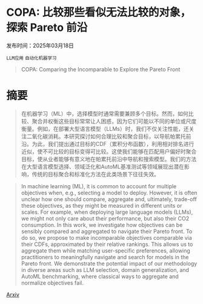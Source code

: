 # COPA: 比较那些看似无法比较的对象，探索 Pareto 前沿

发布时间：2025年03月18日

`LLM应用` `自动化机器学习`

> COPA: Comparing the Incomparable to Explore the Pareto Front

# 摘要

> 在机器学习（ML）中，选择模型时通常需要兼顾多个目标。然而，如何比较、聚合并权衡这些目标常常让人困惑，因为它们可能以不同的单位或尺度衡量。例如，在部署大型语言模型（LLMs）时，我们不仅关注性能，还关注二氧化碳消耗。本研究探讨如何合理比较和聚合目标，以导航帕累托前沿。为此，我们提出通过目标的CDF（累积分布函数），利用相对排名进行近似，使不可比较的目标变得可比较。这使我们能够在匹配用户偏好时聚合目标，使从业者能够有意义地在帕累托前沿中导航和搜索模型。我们的方法在大型语言模型选择、领域泛化和AutoML基准测试等领域展现出潜在影响，传统的目标聚合和标准化方法在此类场景下往往失效。

> In machine learning (ML), it is common to account for multiple objectives when, e.g., selecting a model to deploy. However, it is often unclear how one should compare, aggregate and, ultimately, trade-off these objectives, as they might be measured in different units or scales. For example, when deploying large language models (LLMs), we might not only care about their performance, but also their CO2 consumption. In this work, we investigate how objectives can be sensibly compared and aggregated to navigate their Pareto front. To do so, we propose to make incomparable objectives comparable via their CDFs, approximated by their relative rankings. This allows us to aggregate them while matching user-specific preferences, allowing practitioners to meaningfully navigate and search for models in the Pareto front. We demonstrate the potential impact of our methodology in diverse areas such as LLM selection, domain generalization, and AutoML benchmarking, where classical ways to aggregate and normalize objectives fail.

[Arxiv](https://arxiv.org/abs/2503.14321)